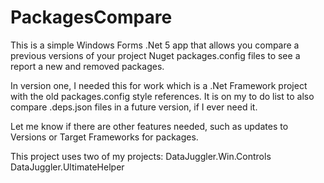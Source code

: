 # PackagesCompare
This is a simple Windows Forms .Net 5 app that allows you compare a previous versions of your project Nuget packages.config files to see a report a new and removed packages.

In version one, I needed this for work which is a .Net Framework project with the old packages.config style references. It is on my to do list to also compare .deps.json files in a future version, if I ever need it.

Let me know if there are other features needed, such as updates to Versions or Target Frameworks for packages.

This project uses two of my projects:
DataJuggler.Win.Controls
DataJuggler.UltimateHelper


